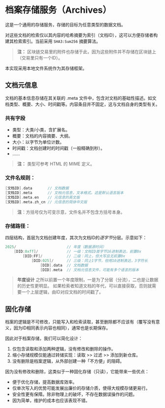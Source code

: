 # 档案存储服务（Archives）

这是一个通用的存储服务，存储的目标为任意类型的数据文档。

对这些文档的检索仅以其内容的哈希摘要为索引（文档ID），这可以方便存储者构建其检索索引。当前采用 `SHA3:Sum256` 摘要算法。

> **注：**
> 区块链交易里的附件也存储于此，因为这些附件并不存储在区块链上（交易里只有一个ID）。

本实现采用本地文件系统作为其存储框架。


## 文档元信息

文档的基本信息存储在其关联的 .meta 文件中，包含对文档的基础性描述。如文档类型、概要、大小、时间戳等。内容条目并不固定，这与文档自身的类型有关。

### 共有字段

- 类型：大类/小类，含扩展名。
- 概要：文档的内容摘要、大纲。
- 大小：以字节为单位计数。
- 时间戳：文档创建时的时间戳（一般精确到秒）。
- ……

> **注：**
> 类型可参考 HTML 的 MIME 定义。


### 文件名规则：

```go
[文档ID].data       // 文档数据
[文档ID].meta       // 文档元信息，文本格式。这是默认语言版本
[文档ID].meta.en    // 元信息的英文版
[文档ID].meta.zh_cn // 元信息的简体中文版
```

> **注**：方括号仅为可变示意，文件名并不包含方括号本身。

### 存储路径：

四层结构，首层为文档创建年度，其次为文档ID的*逐字节*分层。示意如下：

```go
2025/                       // 年度（数据源时间）
    [DID:0xff]/             // 一级：文档ID首字节16进制表达，前置0x
        [DID:FF]/           // 二级：同上，但大写且无前置0x
            [DID:025]/      // 三级：同上1字节，但用10进制表达，3字符长
                [DID].data  // 文档数据
                [DID].meta  // 文档元信息文件，可能有多个语言的版本
```

> **年度设计**
> 之所以前置一个年度限制，一是为了分层（分流），二也是让数据的历史性更明显。
> 如果检索者知道文档的年代，可以直接获取，否则就需要一个上层逻辑，由ID对应文档的时间戳了。


## 固化存储

档案的逻辑是不可修改，只能写入和检索读取，甚至删除都不应该有（覆写没有意义，因为ID相同表示内容也相同），通常也是长期保存。

因此对于档案存储，我们可以简化设计：

1. 仅包含读取和添加两种逻辑，没有修改和删除的操作。
2. 缩小存储规模仅能通过转储实现：读取 >> 过滤 >> 添加到新仓库。
3. 没有删除是档案逻辑，从外部创建一种「不方便」的阻碍。

因为没有修改和删除，这类似于一种固化存储（只读），它能带来一些优点：

- 便于优化存储，提高数据库效率。
- 仅单次写入的优势可能发展出廉价的存储介质，使得大规模存储更易行。
- 安全性更有保障。除非物理上的破坏，不存在数据误操作的问题。
- 因为简单，维护的成本也应该表现不错。
